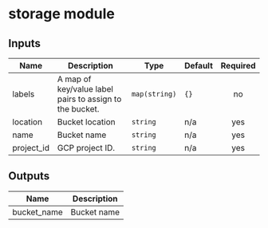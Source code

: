 # storage module
<!-- BEGINNING OF PRE-COMMIT-TERRAFORM DOCS HOOK -->
## Inputs

| Name | Description | Type | Default | Required |
|------|-------------|------|---------|:--------:|
| labels | A map of key/value label pairs to assign to the bucket. | `map(string)` | `{}` | no |
| location | Bucket location | `string` | n/a | yes |
| name | Bucket name | `string` | n/a | yes |
| project\_id | GCP project ID. | `string` | n/a | yes |

## Outputs

| Name | Description |
|------|-------------|
| bucket\_name | Bucket name |

<!-- END OF PRE-COMMIT-TERRAFORM DOCS HOOK -->

